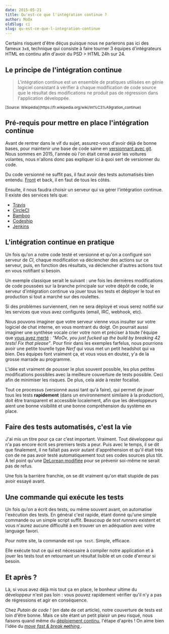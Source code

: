 ```yaml
---
date: 2015-05-21
title: Qu'est-ce que l'intégration continue ?
author: MoOx
oldSlug: ci
slug: qu-est-ce-que-l-integration-continue
---
```


Certains risquent d'être déçus puisque nous ne parlerons pas ici des fameux
`3x8`, technique qui consiste à faire tourner 3 équipes d'intégrateurs HTML en
continu afin d'avoir du PSD > HTML 24h sur 24.

## Le principe de l'intégration continue

> L'intégration continue est un ensemble de pratiques utilisées en génie
> logiciel consistant à vérifier à chaque modification de code source que le
> résultat des modifications ne produit pas de régression dans l'application
> développée.

<small>
[Source: Wikipédia](https://fr.wikipedia.org/wiki/Int%C3%A9gration_continue)
</small>

## Pré-requis pour mettre en place l'intégration continue

Avant de rentrer dans le vif du sujet, assurez-vous d'avoir déjà de bonne bases,
pour maintenir une base de code saine en
[versionnant avec git](/fr/articles/git/). Nous sommes en 2015, l'année où l'on
était censé avoir les voitures volantes, nous n'allons donc pas expliquer ici à
quoi sert de versionner du code.

Du code versionné ne suffit pas, il faut avoir des tests automatisés bien
entendu. [Front](/fr/articles/js/tests/frontend/) et back, il en faut de tous
les côtés.

Ensuite, il nous faudra choisir un serveur qui va gérer l'intégration continue.
Il existe des services tels que:

- [Travis](http://travis-ci.org/)
- [CircleCI](https://circleci.com/)
- [Bamboo](https://www.atlassian.com/software/bamboo/)
- [Codeship](https://codeship.com/)
- [Jenkins](http://jenkins-ci.org/)

## L'intégration continue en pratique

Un fois qu'on a notre code testé et versionné et qu'on a configuré son serveur
de _CI_, chaque modification va déclencher des actions sur ce serveur, puis, en
fonction des résultats, va déclencher d'autres actions tout en vous notifiant si
besoin.

Un exemple classique serait le suivant : une fois les dernières modifications de
code poussées sur la branche principale sur votre dépôt de code, le serveur
d'intégration continue va jouer tous les tests et déployer le tout en production
si tout a marché sur des roulettes.

Si des problèmes surviennent, rien ne sera déployé et vous serez notifié sur les
services que vous avez configurés (email, IRC, webhook, etc).

Nous pouvons imaginer que votre serveur vienne vous insulter sur votre logiciel
de chat interne, en vous montrant du doigt. On pourrait aussi imaginer une
synthèse vocale crier votre nom et préciser à toute l'équipe que
[vous avez merté](https://www.youtube.com/watch?v=mbDcnUH6rOc) : _“MoOx, you
just fucked up the build by breaking 42 tests! Fix that please”_. Pour finir
dans les exemples farfelus, nous pourrions avoir une petite tourelle type _Nerf_
qui vous met un petit headshot qui va bien. Des équipes font vraiment ça, et
vous vous en doutez, y'a de la grosse marrade au programme.

L'idée est vraiment de pousser le plus souvent possible, les plus petites
modifications possibles avec la meilleure couverture de tests possible. Ceci
afin de minimiser les risques. De plus, cela aide à rester focalisé.

Tout ce processus (versionné aussi tant qu'à faire), qui permet de jouer tous
les tests **rapidement** (dans un environnement similaire à la production), doit
être transparent et accessible localement, afin que les développeurs aient une
bonne visibilité et une bonne compréhension du système en place.

## Faire des tests automatisés, c'est la vie

J'ai mis un titre pour ça car c'est important. Vraiment. Tout développeur qui
n'a pas encore écrit ses premiers tests a peur. Puis avec le temps, il se dit
que finalement, il ne fallait pas avoir autant d'appréhension et qu'il était
très con de ne pas avoir testé automatiquement tout ses codes sources plus tôt.
À tel point qu'une
[DeLorean modifiée](http://the--kyza.deviantart.com/art/What-the-Flux-511691704)
pour se prévenir soi-même ne serait pas de refus.

Une fois la barrière franchie, on se dit vraiment qu'on était stupide de pas
avoir essayé avant.

## Une commande qui exécute les tests

Un fois qu'on a écrit des tests, ou même souvent avant, on automatise
l'exécution des tests. En général c'est rapide, étant donné qu'une simple
commande ou un simple script suffit. Beaucoup de _test runners_ existent et vous
n'aurez aucune difficulté à en trouver un en adéquation avec votre language
favori.

Pour notre site, la commande est `npm test`. Simple, efficace.

Elle exécute tout ce qui est nécessaire à compiler notre application et à jouer
les tests tout en retournant un résultat lisible et un code d'erreur si besoin.

## Et après ?

Là, si vous avez déjà mis tout ça en place, le bonheur ultime du développeur
n'est pas loin : vous pouvez rapidement vérifier qu'il n'y a pas de régressions
et agir en conséquence.

Chez _Putain de code !_ (en date de cet article), notre couverture de tests est
loin d'être bonne. Mais ce site étant un petit plaisir un peu risqué, nous
faisons quand même du
[déploiement continu](/fr/articles/ci/deploiement-continu/), l'étape d'après !
On aime bien l'idée du
_[move fast & break ~~no~~thing ](http://zachholman.com/talk/move-fast-break-nothing)_.
